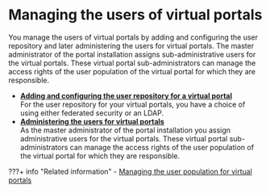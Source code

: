 # Managing the users of virtual portals

You manage the users of virtual portals by adding and configuring the user repository and later administering the users for virtual portals. The master administrator of the portal installation assigns sub-administrative users for the virtual portals. These virtual portal sub-administrators can manage the access rights of the user population of the virtual portal for which they are responsible. 


-   **[Adding and configuring the user repository for a virtual portal](advp_tsk_mng_urep.md)**  
For the user repository for your virtual portals, you have a choice of using either federated security or an LDAP.
-   **[Administering the users for virtual portals](advp_tsk_adm_usr.md)**  
As the master administrator of the portal installation you assign administrative users for the virtual portals. These virtual portal sub-administrators can manage the access rights of the user population of the virtual portal for which they are responsible.


???+ info "Related information"
    - [Managing the user population for virtual portals](../../../vp_planning/advppln_mgupop.md)

